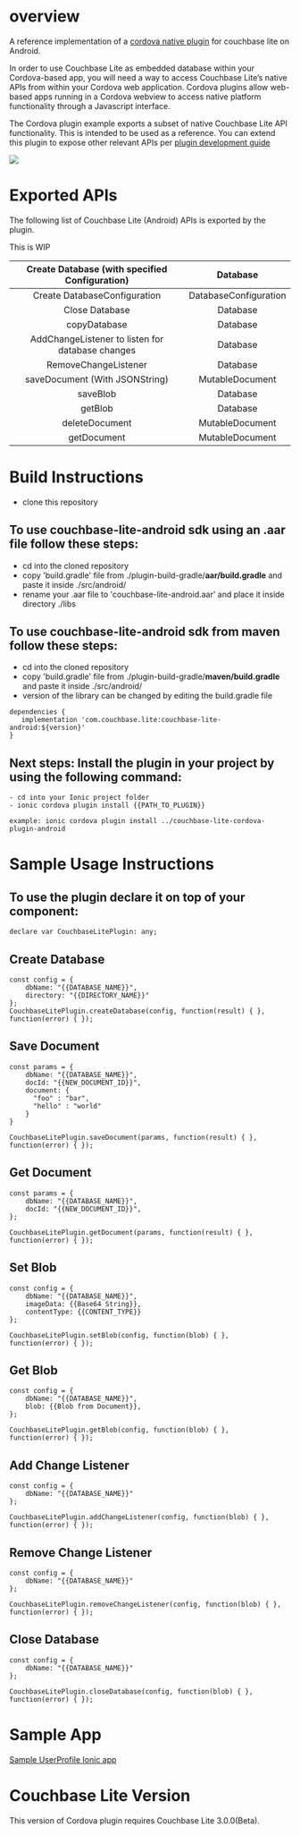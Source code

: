 # overview
A reference implementation of a [cordova native plugin](https://cordova.apache.org/docs/en/10.x/guide/hybrid/plugins/index.html) for couchbase lite on Android. 

In order to use Couchbase Lite as embedded database within your Cordova-based app, you will need a way to access Couchbase Lite’s native APIs from within your Cordova web application. Cordova plugins allow web-based apps running in a Cordova webview to access native platform functionality through a Javascript interface.

The Cordova plugin example exports a subset of native Couchbase Lite API functionality. This is intended to be used as a reference. You can extend this plugin to expose other relevant APIs per [plugin development guide](https://cordova.apache.org/docs/en/10.x/guide/platforms/android/plugin.html) 

![](https://i0.wp.com/blog.couchbase.com/wp-content/uploads/2018/10/JS-stuff.jpg?w=900)
# Exported APIs
The following list of Couchbase Lite (Android) APIs is exported by the plugin. 

This is WIP

| Create Database (with specified Configuration) | Database |
| :---: | :---: |
| Create DatabaseConfiguration | DatabaseConfiguration |
| Close Database | Database |
| copyDatabase | Database |
| AddChangeListener to listen for database changes | Database |
| RemoveChangeListener | Database |
| saveDocument (With JSONString) | MutableDocument |
| saveBlob  | Database |
| getBlob  | Database |
| deleteDocument | MutableDocument |
| getDocument | MutableDocument |

# Build Instructions
- clone this repository

## To use couchbase-lite-android sdk using an .aar file follow these steps:
- cd into the cloned repository
- copy 'build.gradle' file from ./plugin-build-gradle/**aar/build.gradle** and paste it inside ./src/android/
- rename your .aar file to 'couchbase-lite-android.aar' and place it inside directory ./libs 

## To use couchbase-lite-android sdk from maven follow these steps:
- cd into the cloned repository
- copy 'build.gradle' file from ./plugin-build-gradle/**maven/build.gradle** and paste it inside ./src/android/
- version of the library can be changed by editing the build.gradle file
 ```
 dependencies {
    implementation 'com.couchbase.lite:couchbase-lite-android:${version}'
 }
```

## Next steps: Install the plugin in your project by using the following command:

```
- cd into your Ionic project folder
- ionic cordova plugin install {{PATH_TO_PLUGIN}}

example: ionic cordova plugin install ../couchbase-lite-cordova-plugin-android

```

# Sample Usage Instructions

## To use the plugin declare it on top of your component: 

```declare var CouchbaseLitePlugin: any;```

## Create Database 
```
const config = {
    dbName: "{{DATABASE_NAME}}",
    directory: "{{DIRECTORY_NAME}}"
};
CouchbaseLitePlugin.createDatabase(config, function(result) { }, function(error) { });
```

## Save Document
```
const params = {
    dbName: "{{DATABASE_NAME}}",
    docId: "{{NEW_DOCUMENT_ID}}",
    document: {
      "foo" : "bar",
      "hello" : "world"
    }
}

CouchbaseLitePlugin.saveDocument(params, function(result) { }, function(error) { });
```

## Get Document 
```
const params = {
    dbName: "{{DATABASE_NAME}}",
    docId: "{{NEW_DOCUMENT_ID}}",
};

CouchbaseLitePlugin.getDocument(params, function(result) { }, function(error) { });
```


## Set Blob

```
const config = {
    dbName: "{{DATABASE_NAME}}",
    imageData: {{Base64 String}},
    contentType: {{CONTENT_TYPE}}
};

CouchbaseLitePlugin.setBlob(config, function(blob) { }, function(error) { });

```


## Get Blob

```
const config = {
    dbName: "{{DATABASE_NAME}}",
    blob: {{Blob from Document}},
};

CouchbaseLitePlugin.getBlob(config, function(blob) { }, function(error) { });

```

## Add Change Listener

```
const config = {
    dbName: "{{DATABASE_NAME}}"
};

CouchbaseLitePlugin.addChangeListener(config, function(blob) { }, function(error) { });

```

## Remove Change Listener

```
const config = {
    dbName: "{{DATABASE_NAME}}"
};

CouchbaseLitePlugin.removeChangeListener(config, function(blob) { }, function(error) { });

```

## Close Database

```
const config = {
    dbName: "{{DATABASE_NAME}}"
};

CouchbaseLitePlugin.closeDatabase(config, function(blob) { }, function(error) { });

```
# Sample App

[Sample UserProfile Ionic app](https://github.com/rajagp/userprofile-couchbase-mobile-cordova-android/tree/main/standalone) 

# Couchbase Lite Version
This version of Cordova plugin requires Couchbase Lite 3.0.0(Beta).

